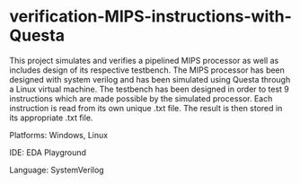 # verification-MIPS-instructions-with-Questa

This project simulates and verifies a pipelined MIPS processor as well as includes design of its respective testbench. The MIPS processor has been designed with system verilog and has been simulated using Questa through a Linux virtual machine. The testbench has been designed in order to test 9 instructions which are made possible by the  simulated processor. Each instruction is read from its own unique .txt file. The result is then stored in its appropriate .txt file.

Platforms: Windows, Linux

IDE: EDA Playground

Language: SystemVerilog
